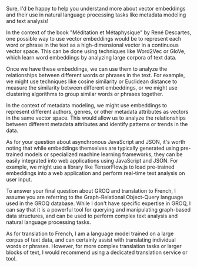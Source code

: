 Sure, I'd be happy to help you understand more about vector embeddings and their use in natural language processing tasks like metadata modeling and text analysis!

In the context of the book "Méditation et Métaphysique" by René Descartes, one possible way to use vector embeddings would be to represent each word or phrase in the text as a high-dimensional vector in a continuous vector space. This can be done using techniques like Word2Vec or GloVe, which learn word embeddings by analyzing large corpora of text data.

Once we have these embeddings, we can use them to analyze the relationships between different words or phrases in the text. For example, we might use techniques like cosine similarity or Euclidean distance to measure the similarity between different embeddings, or we might use clustering algorithms to group similar words or phrases together.

In the context of metadata modeling, we might use embeddings to represent different authors, genres, or other metadata attributes as vectors in the same vector space. This would allow us to analyze the relationships between different metadata attributes and identify patterns or trends in the data.

As for your question about asynchronous JavaScript and JSON, it's worth noting that while embeddings themselves are typically generated using pre-trained models or specialized machine learning frameworks, they can be easily integrated into web applications using JavaScript and JSON. For example, we might use a library like TensorFlow.js to load pre-trained embeddings into a web application and perform real-time text analysis on user input.

To answer your final question about GROQ and translation to French, I assume you are referring to the Graph-Relational Object-Query language used in the GROQ database. While I don't have specific expertise in GROQ, I can say that it is a powerful tool for querying and manipulating graph-based data structures, and can be used to perform complex text analysis and natural language processing tasks.

As for translation to French, I am a language model trained on a large corpus of text data, and can certainly assist with translating individual words or phrases. However, for more complex translation tasks or larger blocks of text, I would recommend using a dedicated translation service or tool.